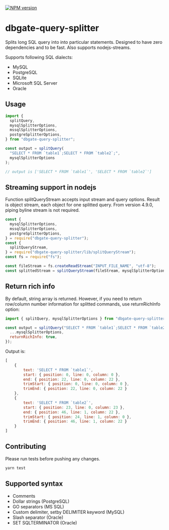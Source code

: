 [![NPM version](https://img.shields.io/npm/v/dbgate-query-splitter.svg)](https://www.npmjs.com/package/dbgate-query-splitter)

# dbgate-query-splitter

Splits long SQL query into into particular statements. Designed to have zero dependencies and to be fast. Also supports nodejs-streams.

Supports following SQL dialects:

- MySQL
- PostgreSQL
- SQLite
- Microsoft SQL Server
- Oracle

## Usage

```js
import {
  splitQuery,
  mysqlSplitterOptions,
  mssqlSplitterOptions,
  postgreSplitterOptions,
} from "dbgate-query-splitter";

const output = splitQuery(
  "SELECT * FROM `table1`;SELECT * FROM `table2`;",
  mysqlSplitterOptions
);

// output is ['SELECT * FROM `table1`', 'SELECT * FROM `table2`']
```

## Streaming support in nodejs

Function splitQueryStream accepts input stream and query options. Result is object stream, each object for one splitted query. From version 4.9.0, piping byline stream is not required.

```js
const {
  mysqlSplitterOptions,
  mssqlSplitterOptions,
  postgreSplitterOptions,
} = require("dbgate-query-splitter");
const {
  splitQueryStream,
} = require("dbgate-query-splitter/lib/splitQueryStream");
const fs = require("fs");

const fileStream = fs.createReadStream("INPUT_FILE_NAME", "utf-8");
const splittedStream = splitQueryStream(fileStream, mysqlSplitterOptions);
```

## Return rich info

By default, string array is returned. However, if you need to return row/column number information for splitted commands, use returnRichInfo option:

```js
import { splitQuery, mysqlSplitterOptions } from "dbgate-query-splitter";

const output = splitQuery("SELECT * FROM `table1`;SELECT * FROM `table2`;", {
  ...mysqlSplitterOptions,
  returnRichInfo: true,
});

```

Output is:
```js
[
    {
        text: 'SELECT * FROM `table1`',
        start: { position: 0, line: 0, column: 0 },
        end: { position: 22, line: 0, column: 22 },
        trimStart: { position: 0, line: 0, column: 0 },
        trimEnd: { position: 22, line: 0, column: 22 }
    },
    {
        text: 'SELECT * FROM `table2`',
        start: { position: 23, line: 0, column: 23 },
        end: { position: 46, line: 1, column: 22 },
        trimStart: { position: 24, line: 1, column: 0 },
        trimEnd: { position: 46, line: 1, column: 22 }
    }
]
```

## Contributing

Please run tests before pushing any changes.

```sh
yarn test
```

## Supported syntax

- Comments
- Dollar strings (PostgreSQL)
- GO separators (MS SQL)
- Custom delimiter, setby DELIMITER keyword (MySQL)
- Slash separator (Oracle)
- SET SQLTERMINATOR (Oracle)
